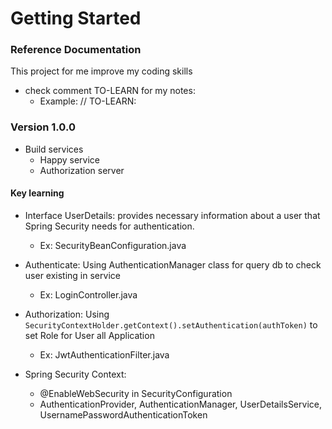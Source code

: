 # Getting Started

### Reference Documentation

This project for me improve my coding skills

- check comment TO-LEARN for my notes:
  - Example: // TO-LEARN:

### Version 1.0.0

- Build services
  - Happy service
  - Authorization server

#### Key learning

- Interface UserDetails: provides necessary information about a user that Spring Security needs for authentication.
  - Ex: SecurityBeanConfiguration.java
- Authenticate: Using AuthenticationManager class for query db to check user existing in service
  - Ex: LoginController.java
- Authorization: Using `SecurityContextHolder.getContext().setAuthentication(authToken)` to set Role for User all
  Application
  - Ex: JwtAuthenticationFilter.java

- Spring Security Context:
  - @EnableWebSecurity in SecurityConfiguration
  - AuthenticationProvider, AuthenticationManager, UserDetailsService, UsernamePasswordAuthenticationToken
    

